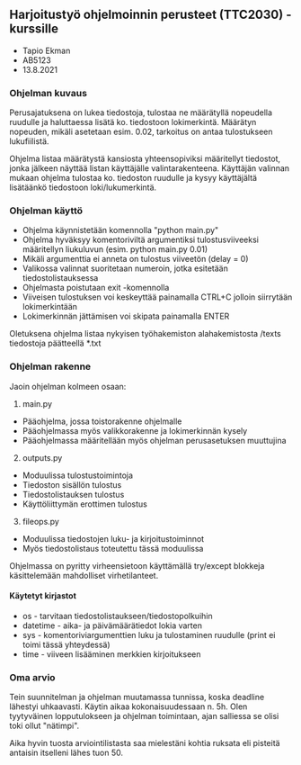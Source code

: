 ## Harjoitustyö ohjelmoinnin perusteet (TTC2030) -kurssille

* Tapio Ekman
* AB5123
* 13.8.2021

### Ohjelman kuvaus

Perusajatuksena on lukea tiedostoja, tulostaa ne määrätyllä nopeudella ruudulle ja haluttaessa lisätä ko. tiedostoon lokimerkintä.
Määrätyn nopeuden, mikäli asetetaan esim. 0.02, tarkoitus on antaa tulostukseen lukufiilistä.

Ohjelma listaa määrätystä kansiosta yhteensopiviksi määritellyt tiedostot, jonka jälkeen näyttää listan käyttäjälle valintarakenteena.
Käyttäjän valinnan mukaan ohjelma tulostaa ko. tiedoston ruudulle ja kysyy käyttäjältä lisätäänkö tiedostoon loki/lukumerkintä.

### Ohjelman käyttö

* Ohjelma käynnistetään komennolla "python main.py"
* Ohjelma hyväksyy komentoriviltä argumentiksi tulostusviiveeksi määritellyn liukuluvun (esim. python main.py 0.01)
* Mikäli argumenttia ei anneta on tulostus viiveetön (delay = 0)
* Valikossa valinnat suoritetaan numeroin, jotka esitetään tiedostolistauksessa
* Ohjelmasta poistutaan exit -komennolla
* Viiveisen tulostuksen voi keskeyttää painamalla CTRL+C jolloin siirrytään lokimerkintään
* Lokimerkinnän jättämisen voi skipata painamalla ENTER

Oletuksena ohjelma listaa nykyisen työhakemiston alahakemistosta /texts tiedostoja päätteellä *.txt


### Ohjelman rakenne

Jaoin ohjelman kolmeen osaan:
1. main.py
* Pääohjelma, jossa toistorakenne ohjelmalle
* Pääohjelmassa myös valikkorakenne ja lokimerkinnän kysely
* Pääohjelmassa määritellään myös ohjelman perusasetuksen muuttujina
2. outputs.py
* Moduulissa tulostustoimintoja
* Tiedoston sisällön tulostus
* Tiedostolistauksen tulostus
* Käyttöliittymän erottimen tulostus
3. fileops.py
* Moduulissa tiedostojen luku- ja kirjoitustoiminnot
* Myös tiedostolistaus toteutettu tässä moduulissa

Ohjelmassa on pyritty virheensietoon käyttämällä try/except blokkeja käsittelemään mahdolliset virhetilanteet.

#### Käytetyt kirjastot
* os - tarvitaan tiedostolistaukseen/tiedostopolkuihin
* datetime - aika- ja päivämäärätiedot lokia varten
* sys - komentoriviargumenttien luku ja tulostaminen ruudulle (print ei toimi tässä yhteydessä)
* time - viiveen lisääminen merkkien kirjoitukseen

### Oma arvio

Tein suunnitelman ja ohjelman muutamassa tunnissa, koska deadline lähestyi uhkaavasti. Käytin aikaa kokonaisuudessaan n. 5h.
Olen tyytyväinen lopputulokseen ja ohjelman toimintaan, ajan salliessa se olisi toki ollut "nätimpi".

Aika hyvin tuosta arviointilistasta saa mielestäni kohtia ruksata eli pisteitä antaisin itselleni lähes tuon 50.
